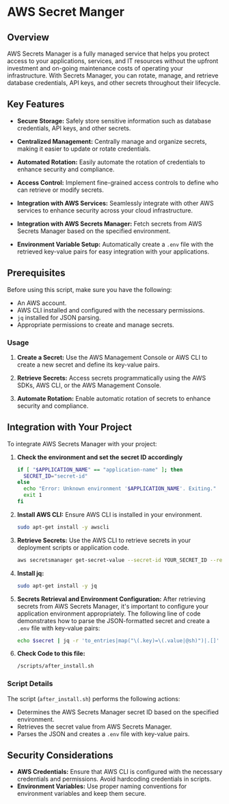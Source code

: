 # AWS Secret Manger 

## Overview
AWS Secrets Manager is a fully managed service that helps you protect access to your applications, services, and IT resources without the upfront investment and on-going maintenance costs of operating your infrastructure. With Secrets Manager, you can rotate, manage, and retrieve database credentials, API keys, and other secrets throughout their lifecycle.

## Key Features

- **Secure Storage:** Safely store sensitive information such as database credentials, API keys, and other secrets.

- **Centralized Management:** Centrally manage and organize secrets, making it easier to update or rotate credentials.

- **Automated Rotation:** Easily automate the rotation of credentials to enhance security and compliance.

- **Access Control:** Implement fine-grained access controls to define who can retrieve or modify secrets.

- **Integration with AWS Services:** Seamlessly integrate with other AWS services to enhance security across your cloud infrastructure.

- **Integration with AWS Secrets Manager:** Fetch secrets from AWS Secrets Manager based on the specified environment.

- **Environment Variable Setup:** Automatically create a `.env` file with the retrieved key-value pairs for easy integration with your applications.

## Prerequisites

Before using this script, make sure you have the following:

- An AWS account.
- AWS CLI installed and configured with the necessary permissions.
- `jq` installed for JSON parsing.
- Appropriate permissions to create and manage secrets.

### Usage

1. **Create a Secret:**
   Use the AWS Management Console or AWS CLI to create a new secret and define its key-value pairs.

2. **Retrieve Secrets:**
   Access secrets programmatically using the AWS SDKs, AWS CLI, or the AWS Management Console.

3. **Automate Rotation:**
   Enable automatic rotation of secrets to enhance security and compliance.

## Integration with Your Project

To integrate AWS Secrets Manager with your project:

1. **Check the environment and set the secret ID accordingly**
   ```bash
   if [ "$APPLICATION_NAME" == "application-name" ]; then
     SECRET_ID="secret-id"
   else
     echo "Error: Unknown environment '$APPLICATION_NAME'. Exiting."
     exit 1
   fi

2. **Install AWS CLI:**
   Ensure AWS CLI is installed in your environment.

   ```bash
   sudo apt-get install -y awscli

3. **Retrieve Secrets:**
   Use the AWS CLI to retrieve secrets in your deployment scripts or application code.

   ```bash
   aws secretsmanager get-secret-value --secret-id YOUR_SECRET_ID --region YOUR_REGION --output text
   
4. **Install jq:**
   ```bash
   sudo apt-get install -y jq

5. **Secrets Retrieval and Environment Configuration:**
    After retrieving secrets from AWS Secrets Manager, it's important to configure your application environment appropriately. The following line of code demonstrates how to parse the JSON-formatted secret and create a `.env` file with key-value pairs:
   
   ```bash
   echo $secret | jq -r 'to_entries|map("\(.key)=\(.value|@sh)")|.[]' > directory/.env

6. **Check Code to this file:**
    ```bash
    /scripts/after_install.sh
    ```

### Script Details

The script (`after_install.sh`) performs the following actions:

- Determines the AWS Secrets Manager secret ID based on the specified environment.
- Retrieves the secret value from AWS Secrets Manager.
- Parses the JSON and creates a `.env` file with key-value pairs.


## Security Considerations

- **AWS Credentials:** Ensure that AWS CLI is configured with the necessary credentials and permissions. Avoid hardcoding credentials in scripts.
- **Environment Variables:** Use proper naming conventions for environment variables and keep them secure.
